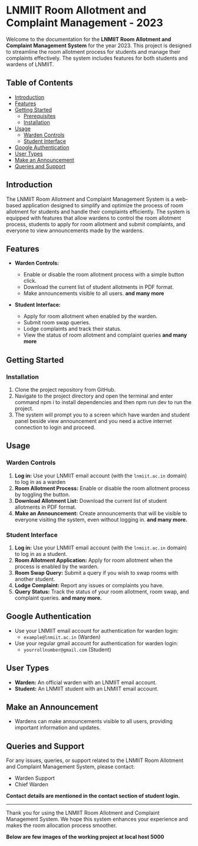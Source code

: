 # LNMIIT Room Allotment and Complaint Management - 2023

Welcome to the documentation for the **LNMIIT Room Allotment and Complaint Management System** for the year 2023. This project is designed to streamline the room allotment process for students and manage their complaints effectively. The system includes features for both students and wardens of LNMIIT.

## Table of Contents

- [Introduction](#introduction)
- [Features](#features)
- [Getting Started](#getting-started)
  - [Prerequisites](#prerequisites)
  - [Installation](#installation)
- [Usage](#usage)
  - [Warden Controls](#warden-controls)
  - [Student Interface](#student-interface)
- [Google Authentication](#google-authentication)
- [User Types](#user-types)
- [Make an Announcement](#make-an-announcement)
- [Queries and Support](#queries-and-support)

## Introduction

The LNMIIT Room Allotment and Complaint Management System is a web-based application designed to simplify and optimize the process of room allotment for students and handle their complaints efficiently. The system is equipped with features that allow wardens to control the room allotment process, students to apply for room allotment and submit complaints, and everyone to view announcements made by the wardens.

## Features

- **Warden Controls:**
  - Enable or disable the room allotment process with a simple button click.
  - Download the current list of student allotments in PDF format.
  - Make announcements visible to all users. **and many more**

- **Student Interface:**
  - Apply for room allotment when enabled by the warden.
  - Submit room swap queries.
  - Lodge complaints and track their status.
  - View the status of room allotment and complaint queries **and many more**

## Getting Started



### Installation

1. Clone the project repository from GitHub.
2. Navigate to the project directory and open the terminal and enter command npm i to install dependencies and then npm run dev to run the project.
3. The system will prompt you to a screen which have warden and student panel beside view announcement and you need a active internet connection to login and proceed.

## Usage

### Warden Controls

1. **Log in:** Use your LNMIIT email account (with the `lnmiit.ac.in` domain) to log in as a warden 
2. **Room Allotment Process:** Enable or disable the room allotment process by toggling the button.
3. **Download Allotment List:** Download the current list of student allotments in PDF format.
4. **Make an Announcement:** Create announcements that will be visible to everyone visiting the system, even without logging in.
   **and many more.**
### Student Interface

1. **Log in:** Use your LNMIIT email account (with the `lnmiit.ac.in` domain) to log in as a student.
2. **Room Allotment Application:** Apply for room allotment when the process is enabled by the warden.
3. **Room Swap Query:** Submit a query if you wish to swap rooms with another student.
4. **Lodge Complaint:** Report any issues or complaints you have.
5. **Query Status:** Track the status of your room allotment, room swap, and complaint queries.
**and many more.**

## Google Authentication

- Use your LNMIIT email account for authentication for warden login:
  - `example@lnmiit.ac.in` (Warden)
- Use your regular gmail account for authentication for warden login:
  - `yourrollnumber@gmail.com` (Student)

## User Types

- **Warden:** An official warden with an LNMIIT email account.
- **Student:** An LNMIIT student with an LNMIIT email account.

## Make an Announcement

- Wardens can make announcements visible to all users, providing important information and updates.

## Queries and Support

For any issues, queries, or support related to the LNMIIT Room Allotment and Complaint Management System, please contact:

- Warden Support
- Chief Warden

**Contact details are mentioned in the contact section of student login.**

---

Thank you for using the LNMIIT Room Allotment and Complaint Management System. We hope this system enhances your experience and makes the room allocation process smoother.


**Below are few images of the working project at local host 5000**

